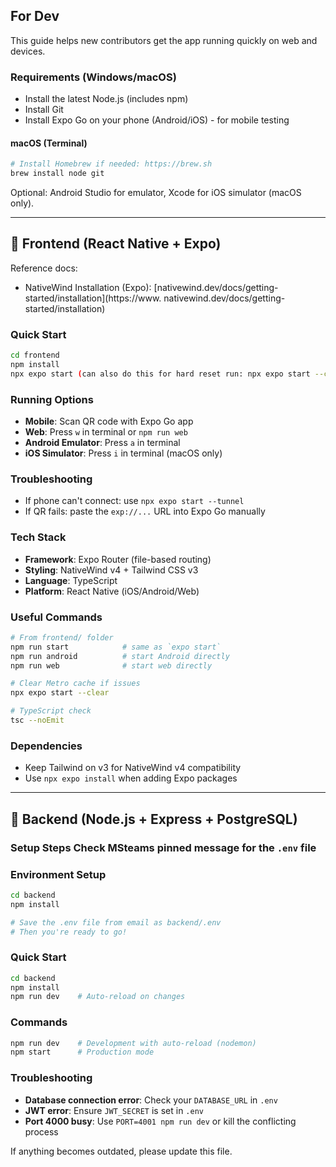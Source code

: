 ## For Dev

This guide helps new contributors get the app running quickly on web and devices.

### Requirements (Windows/macOS)
- Install the latest Node.js (includes npm)
- Install Git
- Install Expo Go on your phone (Android/iOS) - for mobile testing

#### macOS (Terminal)
```bash
# Install Homebrew if needed: https://brew.sh
brew install node git
```

Optional: Android Studio for emulator, Xcode for iOS simulator (macOS only).

---

## 📱 Frontend (React Native + Expo)

Reference docs:
- NativeWind Installation (Expo): [nativewind.dev/docs/getting-started/installation](https://www.
nativewind.dev/docs/getting-started/installation)

### Quick Start
```bash
cd frontend
npm install
npx expo start (can also do this for hard reset run: npx expo start --clear)
```

### Running Options
- **Mobile**: Scan QR code with Expo Go app
- **Web**: Press `w` in terminal or `npm run web`
- **Android Emulator**: Press `a` in terminal
- **iOS Simulator**: Press `i` in terminal (macOS only)

### Troubleshooting
- If phone can't connect: use `npx expo start --tunnel`
- If QR fails: paste the `exp://...` URL into Expo Go manually

### Tech Stack
- **Framework**: Expo Router (file-based routing)
- **Styling**: NativeWind v4 + Tailwind CSS v3
- **Language**: TypeScript
- **Platform**: React Native (iOS/Android/Web)

### Useful Commands
```bash
# From frontend/ folder
npm run start            # same as `expo start`
npm run android          # start Android directly
npm run web              # start web directly

# Clear Metro cache if issues
npx expo start --clear

# TypeScript check
tsc --noEmit
```

### Dependencies
- Keep Tailwind on v3 for NativeWind v4 compatibility
- Use `npx expo install` when adding Expo packages

---

## 🚀 Backend (Node.js + Express + PostgreSQL)

### Setup Steps **Check MSteams pinned message** for the `.env` file 

### Environment Setup
```bash
cd backend
npm install

# Save the .env file from email as backend/.env
# Then you're ready to go!
```

### Quick Start
```bash
cd backend
npm install
npm run dev    # Auto-reload on changes
```

### Commands
```bash
npm run dev    # Development with auto-reload (nodemon)
npm start      # Production mode
```

### Troubleshooting
- **Database connection error**: Check your `DATABASE_URL` in `.env`
- **JWT error**: Ensure `JWT_SECRET` is set in `.env`
- **Port 4000 busy**: Use `PORT=4001 npm run dev` or kill the conflicting process

If anything becomes outdated, please update this file.